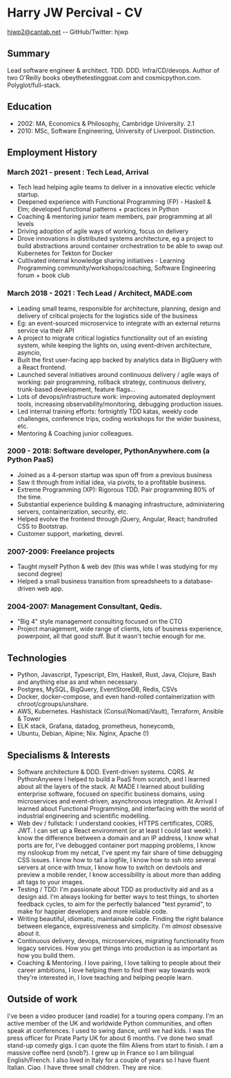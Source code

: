 # Harry JW Percival - CV

hjwp2@cantab.net -- GitHub/Twitter: hjwp


## Summary

Lead software engineer & architect. TDD. DDD.  Infra/CD/devops. Author of two O'Reilly books obeythetestinggoat.com and cosmicpython.com. Polyglot/full-stack.


## Education

* 2002: MA, Economics & Philosophy, Cambridge University. 2.1
* 2010: MSc, Software Engineering, University of Liverpool. Distinction.


## Employment History

### March 2021 - present : Tech Lead, Arrival

* Tech lead helping agile teams to deliver in a innovative electic vehicle startup.
* Deepened experience with Functional Programming (FP) - Haskell & Elm; developed functional patterns + practices in Python
* Coaching & mentoring junior team members, pair programming at all levels
* Driving adoption of agile ways of working, focus on delivery
* Drove innovations in distributed systems architecture, eg a project to build abstractions around container orchestration to be able to swap out Kubernetes for Tekton for Docker
* Cultivated internal knowledge sharing initiatives - Learning Programming community/workshops/coaching, Software Engineering forum + book club


### March 2018 - 2021 : Tech Lead / Architect, MADE.com

* Leading small teams, responsible for architecture, planning, design and delivery of critical projects for the logistics side of the business
* Eg: an event-sourced microservice to integrate with an external returns service via their API
* A project to migrate critical logistics functionality out of an existing system, while keeping the lights on, using event-driven architecture, asyncio, 
* Built the first user-facing app backed by analytics data in BigQuery with a React frontend.
* Launched several initiatives around continuous delivery / agile ways of working:  pair programming, rollback strategy, continuous delivery, trunk-based development, feature flags...
* Lots of devops/infrastructure work:  improving automated deployment tools, increasing observability/monitoring, debugging production issues. 
* Led internal training efforts:  fortnightly TDD katas, weekly code challenges, conference trips, coding workshops for the wider business, etc.
* Mentoring & Coaching junior colleagues.


### 2009 - 2018: Software developer, PythonAnywhere.com (a Python PaaS)

* Joined as a 4-person startup was spun off from a previous business
* Saw it through from initial idea, via pivots, to a profitable business.
* Extreme Programming (XP): Rigorous TDD. Pair programming 80% of the time.
* Substantial experience building & managing infrastructure, administering servers, containerization, security, etc.
* Helped evolve the frontend through jQuery, Angular, React; handrolled CSS to Bootstrap.
* Customer support, marketing, devrel.


### 2007-2009: Freelance projects

* Taught myself Python & web dev (this was while I was studying for my second degree)
* Helped a small business transition from spreadsheets to a database-driven web app.

### 2004-2007: Management Consultant, Qedis.

* "Big 4" style management consulting focused on the CTO
* Project management, wide range of clients, lots of business experience, powerpoint, all that good stuff.   But it wasn't techie enough for me.


## Technologies

* Python, Javascript, Typescript, Elm, Haskell, Rust, Java, Clojure, Bash and anything else as and when necessary.
* Postgres, MySQL, BigQuery, EventStoreDB, Redis, CSVs
* Docker, docker-compose, and even hand-rolled containerization with chroot/cgroups/unshare.
* AWS, Kubernetes.  Hashistack (Consul/Nomad/Vault), Terraform, Ansible & Tower
* ELK stack, Grafana, datadog, prometheus, honeycomb,
* Ubuntu, Debian, Alpine; Nix. Nginx, Apache (!)

## Specialisms & Interests

* Software architecture & DDD.  Event-driven systems.  CQRS.  At PythonAnywere I helped to build a PaaS from scratch, and I learned about all the layers of the stack.  At MADE I learned about building enterprise software, focused on specific business domains, using microservices and event-driven, asynchronous integration.  At Arrival I learned about Functional Programming, and interfacing with the world of industrial engineering and scientific modelling.
* Web dev / fullstack:  I understand cookies, HTTPS certificates, CORS, JWT.  I can set up a React environment (or at least I could last week).  I know the difference between a domain and an IP address, I know what ports are for, I've debugged container port mapping problems, I know my nslookup from my netcat, I've spent my fair share of time debugging CSS issues. I know how to tail a logfile, I know how to ssh into several servers at once with tmux, I know how to switch on devtools and preview a mobile render, I know accessibility is about more than adding alt tags to your images.
* Testing / TDD: I'm passionate about TDD as productivity aid and as a design aid.  I'm always looking for better ways to test things, to shorten feedback cycles, to aim for the perfectly balanced "test pyramid", to make for happier developers and more reliable code.
* Writing beautiful, idiomatic, maintainable code.  Finding the right balance between elegance, expressiveness and simplicity.  I'm _almost_ obsessive about it.
* Continuous delivery, devops, microservices, migrating functionality from legacy services.  How you get things into production is as important as how you build them.
* Coaching & Mentoring.  I love pairing, I love talking to people about their career ambitions, I love helping them to find their way towards work they're interested in, I love teaching and helping people learn.


## Outside of work

I've been a video producer (and roadie) for a touring opera company. I'm an active member of the UK and worldwide Python communities, and often speak at conferences. I used to swing dance, until we had kids. I was the press officer for Pirate Party UK for about 6 months. I've done two small stand-up comedy gigs. I can quote the film Aliens from start to finish. I am a massive coffee nerd (snob?). I grew up in France so I am bilingual English/French. I also lived in Italy for a couple of years so I have fluent Italian. Ciao. I have three small children.  They are nice.
